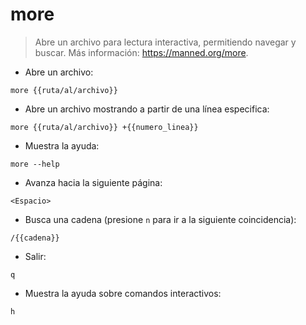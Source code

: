 # more

> Abre un archivo para lectura interactiva, permitiendo navegar y buscar.
> Más información: <https://manned.org/more>.

- Abre un archivo:

`more {{ruta/al/archivo}}`

- Abre un archivo mostrando a partir de una línea especifica:

`more {{ruta/al/archivo}} +{{numero_linea}}`

- Muestra la ayuda:

`more --help`

- Avanza hacia la siguiente página:

`<Espacio>`

- Busca una cadena (presione `n` para ir a la siguiente coincidencia):

`/{{cadena}}`

- Salir:

`q`

- Muestra la ayuda sobre comandos interactivos:

`h`
